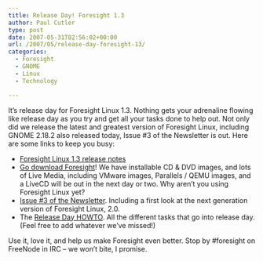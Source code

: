 ```yaml
---
title: Release Day! Foresight 1.3
author: Paul Cutler
type: post
date: 2007-05-31T02:56:02+00:00
url: /2007/05/release-day-foresight-13/
categories:
  - Foresight
  - GNOME
  - Linux
  - Technology

---
```

It&#8217;s release day for Foresight Linux 1.3. Nothing gets your adrenaline flowing like release day as you try and get all your tasks done to help out. Not only did we release the latest and greatest version of Foresight Linux, including GNOME 2.18.2 also released today, Issue #3 of the Newsletter is out. Here are some links to keep you busy:

  * [Foresight Linux 1.3 release notes][1]
  * [Go download Foresight][2]! We have installable CD & DVD images, and lots of Live Media, including VMware images, Parallels / QEMU images, and a LiveCD will be out in the next day or two. Why aren&#8217;t you using Foresight Linux yet? 
  * [Issue #3 of the Newsletter][3]. Including a first look at the next generation version of Foresight Linux, 2.0.
  * The [Release Day HOWTO][3]. All the different tasks that go into release day. (Feel free to add whatever we&#8217;ve missed!)

Use it, love it, and help us make Foresight even better. Stop by #foresight on FreeNode in IRC &#8211; we won&#8217;t bite, I promise.

 [1]: http://www.foresightlinux.org/releases/1_3/
 [2]: http://www.foresightlinux.org/downloads/
 [3]: http://wiki.foresightlinux.com/confluence/pages/viewrecentblogposts.action?key=newsletter